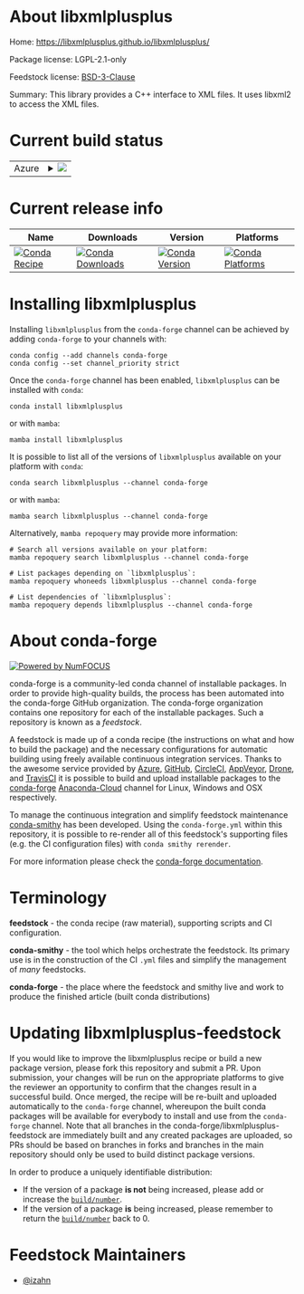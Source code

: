 About libxmlplusplus
====================

Home: https://libxmlplusplus.github.io/libxmlplusplus/

Package license: LGPL-2.1-only

Feedstock license: [BSD-3-Clause](https://github.com/conda-forge/libxmlplusplus-feedstock/blob/main/LICENSE.txt)

Summary: This library provides a C++ interface to XML files. It uses libxml2 to access the XML files.

Current build status
====================


<table>
    
  <tr>
    <td>Azure</td>
    <td>
      <details>
        <summary>
          <a href="https://dev.azure.com/conda-forge/feedstock-builds/_build/latest?definitionId=14321&branchName=main">
            <img src="https://dev.azure.com/conda-forge/feedstock-builds/_apis/build/status/libxmlplusplus-feedstock?branchName=main">
          </a>
        </summary>
        <table>
          <thead><tr><th>Variant</th><th>Status</th></tr></thead>
          <tbody><tr>
              <td>linux_64</td>
              <td>
                <a href="https://dev.azure.com/conda-forge/feedstock-builds/_build/latest?definitionId=14321&branchName=main">
                  <img src="https://dev.azure.com/conda-forge/feedstock-builds/_apis/build/status/libxmlplusplus-feedstock?branchName=main&jobName=linux&configuration=linux_64_" alt="variant">
                </a>
              </td>
            </tr><tr>
              <td>osx_64</td>
              <td>
                <a href="https://dev.azure.com/conda-forge/feedstock-builds/_build/latest?definitionId=14321&branchName=main">
                  <img src="https://dev.azure.com/conda-forge/feedstock-builds/_apis/build/status/libxmlplusplus-feedstock?branchName=main&jobName=osx&configuration=osx_64_" alt="variant">
                </a>
              </td>
            </tr>
          </tbody>
        </table>
      </details>
    </td>
  </tr>
</table>

Current release info
====================

| Name | Downloads | Version | Platforms |
| --- | --- | --- | --- |
| [![Conda Recipe](https://img.shields.io/badge/recipe-libxmlplusplus-green.svg)](https://anaconda.org/conda-forge/libxmlplusplus) | [![Conda Downloads](https://img.shields.io/conda/dn/conda-forge/libxmlplusplus.svg)](https://anaconda.org/conda-forge/libxmlplusplus) | [![Conda Version](https://img.shields.io/conda/vn/conda-forge/libxmlplusplus.svg)](https://anaconda.org/conda-forge/libxmlplusplus) | [![Conda Platforms](https://img.shields.io/conda/pn/conda-forge/libxmlplusplus.svg)](https://anaconda.org/conda-forge/libxmlplusplus) |

Installing libxmlplusplus
=========================

Installing `libxmlplusplus` from the `conda-forge` channel can be achieved by adding `conda-forge` to your channels with:

```
conda config --add channels conda-forge
conda config --set channel_priority strict
```

Once the `conda-forge` channel has been enabled, `libxmlplusplus` can be installed with `conda`:

```
conda install libxmlplusplus
```

or with `mamba`:

```
mamba install libxmlplusplus
```

It is possible to list all of the versions of `libxmlplusplus` available on your platform with `conda`:

```
conda search libxmlplusplus --channel conda-forge
```

or with `mamba`:

```
mamba search libxmlplusplus --channel conda-forge
```

Alternatively, `mamba repoquery` may provide more information:

```
# Search all versions available on your platform:
mamba repoquery search libxmlplusplus --channel conda-forge

# List packages depending on `libxmlplusplus`:
mamba repoquery whoneeds libxmlplusplus --channel conda-forge

# List dependencies of `libxmlplusplus`:
mamba repoquery depends libxmlplusplus --channel conda-forge
```


About conda-forge
=================

[![Powered by
NumFOCUS](https://img.shields.io/badge/powered%20by-NumFOCUS-orange.svg?style=flat&colorA=E1523D&colorB=007D8A)](https://numfocus.org)

conda-forge is a community-led conda channel of installable packages.
In order to provide high-quality builds, the process has been automated into the
conda-forge GitHub organization. The conda-forge organization contains one repository
for each of the installable packages. Such a repository is known as a *feedstock*.

A feedstock is made up of a conda recipe (the instructions on what and how to build
the package) and the necessary configurations for automatic building using freely
available continuous integration services. Thanks to the awesome service provided by
[Azure](https://azure.microsoft.com/en-us/services/devops/), [GitHub](https://github.com/),
[CircleCI](https://circleci.com/), [AppVeyor](https://www.appveyor.com/),
[Drone](https://cloud.drone.io/welcome), and [TravisCI](https://travis-ci.com/)
it is possible to build and upload installable packages to the
[conda-forge](https://anaconda.org/conda-forge) [Anaconda-Cloud](https://anaconda.org/)
channel for Linux, Windows and OSX respectively.

To manage the continuous integration and simplify feedstock maintenance
[conda-smithy](https://github.com/conda-forge/conda-smithy) has been developed.
Using the ``conda-forge.yml`` within this repository, it is possible to re-render all of
this feedstock's supporting files (e.g. the CI configuration files) with ``conda smithy rerender``.

For more information please check the [conda-forge documentation](https://conda-forge.org/docs/).

Terminology
===========

**feedstock** - the conda recipe (raw material), supporting scripts and CI configuration.

**conda-smithy** - the tool which helps orchestrate the feedstock.
                   Its primary use is in the construction of the CI ``.yml`` files
                   and simplify the management of *many* feedstocks.

**conda-forge** - the place where the feedstock and smithy live and work to
                  produce the finished article (built conda distributions)


Updating libxmlplusplus-feedstock
=================================

If you would like to improve the libxmlplusplus recipe or build a new
package version, please fork this repository and submit a PR. Upon submission,
your changes will be run on the appropriate platforms to give the reviewer an
opportunity to confirm that the changes result in a successful build. Once
merged, the recipe will be re-built and uploaded automatically to the
`conda-forge` channel, whereupon the built conda packages will be available for
everybody to install and use from the `conda-forge` channel.
Note that all branches in the conda-forge/libxmlplusplus-feedstock are
immediately built and any created packages are uploaded, so PRs should be based
on branches in forks and branches in the main repository should only be used to
build distinct package versions.

In order to produce a uniquely identifiable distribution:
 * If the version of a package **is not** being increased, please add or increase
   the [``build/number``](https://docs.conda.io/projects/conda-build/en/latest/resources/define-metadata.html#build-number-and-string).
 * If the version of a package **is** being increased, please remember to return
   the [``build/number``](https://docs.conda.io/projects/conda-build/en/latest/resources/define-metadata.html#build-number-and-string)
   back to 0.

Feedstock Maintainers
=====================

* [@izahn](https://github.com/izahn/)

